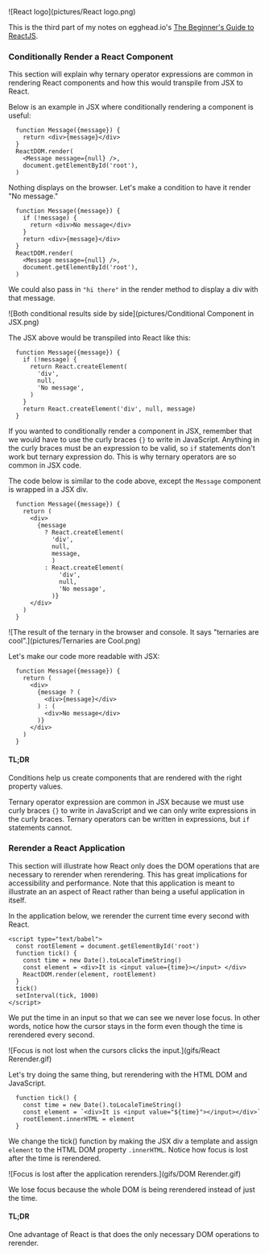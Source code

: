 ![React logo](pictures/React logo.png)

This is the third part of my notes on egghead.io's [The Beginner's Guide to ReactJS](https://egghead.io/courses/the-beginner-s-guide-to-reactjs).

### Conditionally Render a React Component

This section will explain why ternary operator expressions are common in rendering React components and how this would transpile from JSX to React.

Below is an example in JSX where conditionally rendering a component is useful:

```
  function Message({message}) {
    return <div>{message}</div>
  }
  ReactDOM.render(
    <Message message={null} />,
    document.getElementById('root'),
  )
```

Nothing displays on the browser. Let's make a condition to have it render "No message."

```
  function Message({message}) {
    if (!message) {
      return <div>No message</div>
    }
    return <div>{message}</div>
  }
  ReactDOM.render(
    <Message message={null} />,
    document.getElementById('root'),
  )
```

We could also pass in `"hi there"` in the render method to display a div with that message.

![Both conditional results side by side](pictures/Conditional Component in JSX.png)

The JSX above would be transpiled into React like this:

```
  function Message({message}) {
    if (!message) {
      return React.createElement(
        'div',
        null,
        'No message',
      )
    }
    return React.createElement('div', null, message)
  }
```

If you wanted to conditionally render a component in JSX, remember that we would have to use the curly braces `{}` to write in JavaScript. Anything in the curly braces must be an expression to be valid, so `if` statements don't work but ternary expression do. This is why ternary operators are so common in JSX code.

The code below is similar to the code above, except the `Message` component is wrapped in a JSX div.

```
  function Message({message}) {
    return (
      <div>
        {message
          ? React.createElement(
            'div',
            null,
            message,
            )
          : React.createElement(
              'div',
              null,
              'No message',
            )}
      </div>
    )
  }
```

![The result of the ternary in the browser and console. It says "ternaries are cool".](pictures/Ternaries are Cool.png)

Let's make our code more readable with JSX:

```
  function Message({message}) {
    return (
      <div>
        {message ? (
          <div>{message}</div>
        ) : (
          <div>No message</div>
        )}
      </div>
    )
  }
```

#### TL;DR

Conditions help us create components that are rendered with the right property values. 

Ternary operator expression are common in JSX because we must use curly braces `{}` to write in JavaScript and we can only write expressions in the curly braces. Ternary operators can be written in expressions, but `if` statements cannot.

### Rerender a React Application

This section will illustrate how React only does the DOM operations that are necessary to rerender when rerendering. This has great implications for accessibility and performance. Note that this application is meant to illustrate an an aspect of React rather than being a useful application in itself.

In the application below, we rerender the current time every second with React.

```
<script type="text/babel">
  const rootElement = document.getElementById('root')
  function tick() {
    const time = new Date().toLocaleTimeString()
    const element = <div>It is <input value={time}></input> </div>
    ReactDOM.render(element, rootElement)
  }
  tick()
  setInterval(tick, 1000)
</script>
```

We put the time in an input so that we can see we never lose focus. In other words, notice how the cursor stays in the form even though the time is rerendered every second.

![Focus is not lost when the cursors clicks the input.](gifs/React Rerender.gif)

Let's try doing the same thing, but rerendering with the HTML DOM and JavaScript.

```
  function tick() {
    const time = new Date().toLocaleTimeString()
    const element = `<div>It is <input value="${time}"></input></div>`
    rootElement.innerHTML = element
  }
```

We change the tick() function by making the JSX div a template and assign `element` to the HTML DOM property `.innerHTML`. Notice how focus is lost after the time is rerendered.


![Focus is lost after the application rerenders.](gifs/DOM Rerender.gif)

We lose focus because the whole DOM is being rerendered instead of just the time.

#### TL;DR

One advantage of React is that does the only necessary DOM operations to rerender.